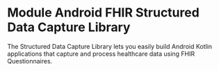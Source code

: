 # Module Android FHIR Structured Data Capture Library

The Structured Data Capture Library lets you easily build Android Kotlin
applications that capture and process healthcare data using FHIR Questionnaires.

